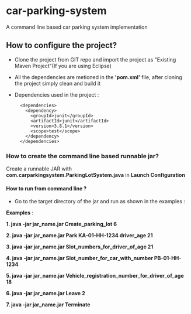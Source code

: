 # car-parking-system

A command line based car parking system implementation 

## How to configure the project?
* Clone the project from GIT repo and import the project as "Existing Maven Project"(If you are using Eclipse)
* All the dependencies are metioned in the **'pom.xml'** file, after cloning the project simply clean and build it
* Dependencies used in the project : 
  
        <dependencies>
          <dependency>
            <groupId>junit</groupId>
            <artifactId>junit</artifactId>
            <version>3.8.1</version>
            <scope>test</scope>
          </dependency>
        </dependencies>
  

### How to create the command line based runnable jar?
Create a runnable JAR with **com.carparkingsystem.ParkingLotSystem.java** in **Launch Configuration**

#### How to run from command line ?

* Go to the target directory of the jar and run as shown in the examples : 

 **Examples** : 
 
**1. java -jar jar_name.jar Create_parking_lot 6**

**2. java -jar jar_name.jar Park KA-01-HH-1234 driver_age 21**

**3. java -jar jar_name.jar Slot_numbers_for_driver_of_age 21**

**4. java -jar jar_name.jar Slot_number_for_car_with_number PB-01-HH-1234**

**5. java -jar jar_name.jar Vehicle_registration_number_for_driver_of_age 18**

**6. java -jar jar_name.jar Leave 2**

**7. java -jar jar_name.jar Terminate**

